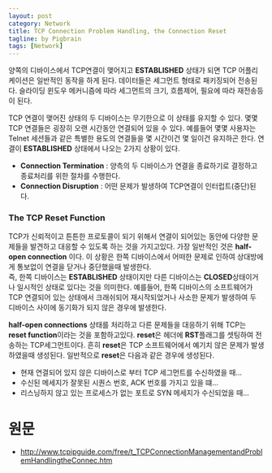 ```yaml
---
layout: post
category: Network
title: TCP Connection Problem Handling, the Connection Reset  
tagline: by Pigbrain
tags: [Network]
---
```


<!--more-->
  
양쪽의 디바이스에서 TCP연결이 맺어지고 **ESTABLISHED** 상태가 되면 TCP 어플리케이션은 일반적인 동작을 하게 된다. 데이터들은 세그먼트 형태로 패키징되어 전송된다. 슬라이딩 윈도우 메커니즘에 따라 세그먼트의 크기, 흐름제어, 필요에 따라 재전송등이 된다.  
  
TCP 연결이 맺어진 상태의 두 디바이스는 무기한으로 이 상태를 유지할 수 있다. 몇몇 TCP 연결들은 굉장히 오랜 시간동안 연결되어 있을 수 있다. 예를들어 몇몇 사용자는 Telnet 세션들과 같은 특별한 용도의 연결들을 몇 시간이건 몇 일이건 유지하곤 한다. 연결이 **ESTABLISHED** 상태에서 나오는 2가지 상황이 있다.  
  
* **Connection Termination** : 양측의 두 디바이스가 연결을 종료하기로 결정하고 종료처리를 위한 절차를 수행한다.  
* **Connection Disruption** : 어떤 문제가 발생하여 TCP연결이 인터럽트(중단)된다.  
  
### The TCP Reset Function  
TCP가 신뢰적이고 튼튼한 프로토콜이 되기 위해서 연결이 되어있는 동안에 다양한 문제들을 발견하고 대응할 수 있도록 하는 것을 가지고있다. 가장 일반적인 것은 **half-open connection** 이다. 이 상황은 한쪽 디바이스에서 어떠한 문제로 인하여 상대방에게 통보없이 연결을 닫거나 중단했을때 발생한다.  
즉, 한쪽 디바이스는 **ESTABLISHED** 상태이지만 다른 디바이스는 **CLOSED**상태이거나 일시적인 상태로 있다는 것을 의미한다. 예를들어, 한쪽 디바이스의 소프트웨어가 TCP 연결되어 있는 상태에서 크래쉬되어 재시작되었거나 사소한 문제가 발생하여 두 디바이스 사이에 동기화가 되지 않은 경우에 발생한다.  
  
  
**half-open connections** 상태를 처리하고 다른 문제들을 대응하기 위해 TCP는 **reset function**이라는 것을 포함하고있다. **reset**은 헤더에 **RST**플래그를 셋팅하여 전송하는 TCP세그먼트이다. 흔히 **reset**은 TCP 소프트웨어에서 예기치 않은 문제가 발생하였을때 생성된다. 일반적으로 **reset**은 다음과 같은 경우에 생성된다.  
  
* 현재 연결되어 있지 않은 디바이스로 부터 TCP 세그먼트를 수신하였을 때...  
* 수신된 메세지가 잘못된 시퀀스 번호, ACK 번호를 가지고 있을 떄...  
* 리스닝하지 않고 있는 프로세스가 없는 포트로 SYN 메세지가 수신되었을 때...  


  
  
# 원문   
* http://www.tcpipguide.com/free/t_TCPConnectionManagementandProblemHandlingtheConnec.htm  